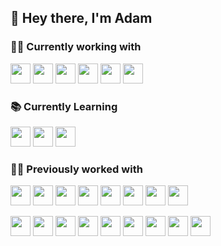 ## 👋 Hey there, I'm Adam

### 👩‍💻 Currently working with

<img height="32" width="32" src="https://unpkg.com/simple-icons@v3/icons/typescript.svg" />
<img height="32" width="32" src="https://unpkg.com/simple-icons@v3/icons/css3.svg" />
<img height="32" width="32" src="https://unpkg.com/simple-icons@v3/icons/html5.svg" />
<img height="32" width="32" src="https://unpkg.com/simple-icons@v3/icons/react.svg" />
<img height="32" width="32" src="https://unpkg.com/simple-icons@v3/icons/flutter.svg" />
<img height="32" width="32" src="https://unpkg.com/simple-icons@v3/icons/dart.svg" />

### 📚 Currently Learning

<img height="32" width="32" src="https://unpkg.com/simple-icons@v3/icons/rust.svg" />
<img height="32" width="32" src="https://unpkg.com/simple-icons@v3/icons/webassembly.svg" />
<img height="32" width="32" src="https://unpkg.com/simple-icons@v3/icons/raspberrypi.svg" />

### 👨‍🎓 Previously worked with

<p align="left">
  <img height="32" width="32" src="https://unpkg.com/simple-icons@v3/icons/java.svg" />
  <img height="32" width="32" src="https://unpkg.com/simple-icons@v3/icons/python.svg" />
  <img height="32" width="32" src="https://unpkg.com/simple-icons@v3/icons/csharp.svg" />
  <img height="32" width="32" src="https://unpkg.com/simple-icons@v3/icons/dot-net.svg" />
  <img height="32" width="32" src="https://unpkg.com/simple-icons@v3/icons/javascript.svg" />
  <img height="32" width="32" src="https://unpkg.com/simple-icons@v3/icons/kotlin.svg" />
  <img height="32" width="32" src="https://unpkg.com/simple-icons@v3/icons/ocaml.svg" />
  <img height="32" width="32" src="https://unpkg.com/simple-icons@v3/icons/php.svg" />
</p>

<p align="left">
  <img height="32" width="32" src="https://unpkg.com/simple-icons@v3/icons/android.svg" />
  <img height="32" width="32" src="https://unpkg.com/simple-icons@v3/icons/apachekafka.svg" />
  <img height="32" width="32" src="https://unpkg.com/simple-icons@v3/icons/microsoftsqlserver.svg" />
  <img height="32" width="32" src="https://unpkg.com/simple-icons@v3/icons/postgresql.svg" />
  <img height="32" width="32" src="https://unpkg.com/simple-icons@v3/icons/gatsby.svg" />
  <img height="32" width="32" src="https://unpkg.com/simple-icons@v3/icons/netlify.svg" />
  <img height="32" width="32" src="https://unpkg.com/simple-icons@v3/icons/latex.svg" />
  <img height="32" width="32" src="https://unpkg.com/simple-icons@v3/icons/unity.svg" />
  <img height="32" width="32" src="https://unpkg.com/simple-icons@v3/icons/laravel.svg" />
</p>
